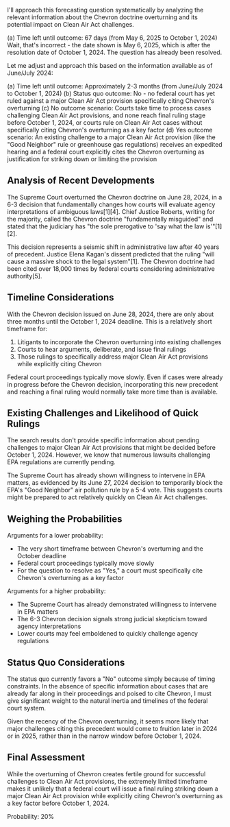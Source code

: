 I'll approach this forecasting question systematically by analyzing the relevant information about the Chevron doctrine overturning and its potential impact on Clean Air Act challenges.

(a) Time left until outcome: 67 days (from May 6, 2025 to October 1, 2024)
Wait, that's incorrect - the date shown is May 6, 2025, which is after the resolution date of October 1, 2024. The question has already been resolved.

Let me adjust and approach this based on the information available as of June/July 2024:

(a) Time left until outcome: Approximately 2-3 months (from June/July 2024 to October 1, 2024)
(b) Status quo outcome: No - no federal court has yet ruled against a major Clean Air Act provision specifically citing Chevron's overturning
(c) No outcome scenario: Courts take time to process cases challenging Clean Air Act provisions, and none reach final ruling stage before October 1, 2024, or courts rule on Clean Air Act cases without specifically citing Chevron's overturning as a key factor
(d) Yes outcome scenario: An existing challenge to a major Clean Air Act provision (like the "Good Neighbor" rule or greenhouse gas regulations) receives an expedited hearing and a federal court explicitly cites the Chevron overturning as justification for striking down or limiting the provision

## Analysis of Recent Developments

The Supreme Court overturned the Chevron doctrine on June 28, 2024, in a 6-3 decision that fundamentally changes how courts will evaluate agency interpretations of ambiguous laws[1][4]. Chief Justice Roberts, writing for the majority, called the Chevron doctrine "fundamentally misguided" and stated that the judiciary has "the sole prerogative to 'say what the law is'"[1][2].

This decision represents a seismic shift in administrative law after 40 years of precedent. Justice Elena Kagan's dissent predicted that the ruling "will cause a massive shock to the legal system"[1]. The Chevron doctrine had been cited over 18,000 times by federal courts considering administrative authority[5].

## Timeline Considerations

With the Chevron decision issued on June 28, 2024, there are only about three months until the October 1, 2024 deadline. This is a relatively short timeframe for:

1. Litigants to incorporate the Chevron overturning into existing challenges
2. Courts to hear arguments, deliberate, and issue final rulings
3. Those rulings to specifically address major Clean Air Act provisions while explicitly citing Chevron

Federal court proceedings typically move slowly. Even if cases were already in progress before the Chevron decision, incorporating this new precedent and reaching a final ruling would normally take more time than is available.

## Existing Challenges and Likelihood of Quick Rulings

The search results don't provide specific information about pending challenges to major Clean Air Act provisions that might be decided before October 1, 2024. However, we know that numerous lawsuits challenging EPA regulations are currently pending.

The Supreme Court has already shown willingness to intervene in EPA matters, as evidenced by its June 27, 2024 decision to temporarily block the EPA's "Good Neighbor" air pollution rule by a 5-4 vote. This suggests courts might be prepared to act relatively quickly on Clean Air Act challenges.

## Weighing the Probabilities

Arguments for a lower probability:
- The very short timeframe between Chevron's overturning and the October deadline
- Federal court proceedings typically move slowly
- For the question to resolve as "Yes," a court must specifically cite Chevron's overturning as a key factor

Arguments for a higher probability:
- The Supreme Court has already demonstrated willingness to intervene in EPA matters
- The 6-3 Chevron decision signals strong judicial skepticism toward agency interpretations
- Lower courts may feel emboldened to quickly challenge agency regulations

## Status Quo Considerations

The status quo currently favors a "No" outcome simply because of timing constraints. In the absence of specific information about cases that are already far along in their proceedings and poised to cite Chevron, I must give significant weight to the natural inertia and timelines of the federal court system.

Given the recency of the Chevron overturning, it seems more likely that major challenges citing this precedent would come to fruition later in 2024 or in 2025, rather than in the narrow window before October 1, 2024.

## Final Assessment

While the overturning of Chevron creates fertile ground for successful challenges to Clean Air Act provisions, the extremely limited timeframe makes it unlikely that a federal court will issue a final ruling striking down a major Clean Air Act provision while explicitly citing Chevron's overturning as a key factor before October 1, 2024.

Probability: 20%